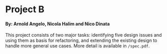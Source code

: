 # Project B
#### By: Arnold Angelo, Nicola Halim and Nico Dinata
This project consists of two major tasks: identifying five design issues and using them as basis for refactoring, and extending the existing design to handle more general use cases. More detail is available in `/spec.pdf`.
